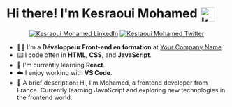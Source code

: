 


# Hi there! I'm Kesraoui Mohamed <img width="33" src="https://github.githubassets.com/images/mona-loading-default.gif" alt="kesraouimohamed1991 github" align="center" />

<div align="center">

  [![Kesraoui Mohamed LinkedIn](https://img.shields.io/badge/LinkedIn-0077B5?style=for-the-badge&logo=linkedin&logoColor=white)](https://www.linkedin.com/in/kesraoui-mohamed-298a6a147)
  [![Kesraoui Mohamed Twitter](https://img.shields.io/badge/Twitter-1DA1F2?style=for-the-badge&logo=twitter&logoColor=white)](https://twitter.com/KesraouiMohame1)

</div>

-  👨‍💻 I'm a **Développeur Front-end en formation** at [Your Company Name](https://your-company-website.com).
-  ⌨️ I code often in **HTML**, **CSS**, and **JavaScript**.
-  💭 I'm currently learning **React**.
-  ☁️ I enjoy working with **VS Code**.
-  📝 A brief description: Hi, I'm Mohamed, a frontend developer from France. Currently learning JavaScript and exploring new technologies in the frontend world.



